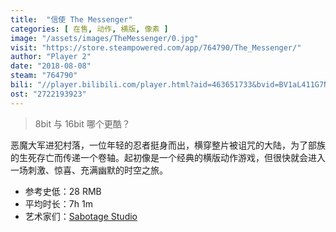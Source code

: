 ```yaml
---
title:  "信使 The Messenger"
categories: [ 在售, 动作, 横版, 像素 ]
image: "/assets/images/TheMessenger/0.jpg"
visit: "https://store.steampowered.com/app/764790/The_Messenger/"
author: "Player 2"
date: "2018-08-08"
steam: "764790"
bili: "//player.bilibili.com/player.html?aid=463651733&bvid=BV1aL411G7NF&cid=429293393&page=3"
ost: "2722193923"
---
```


> 8bit 与 16bit 哪个更酷？

恶魔大军进犯村落，一位年轻的忍者挺身而出，横穿整片被诅咒的大陆，为了部族的生死存亡而传递一个卷轴。起初像是一个经典的横版动作游戏，但很快就会进入一场刺激、惊喜、充满幽默的时空之旅。

- 参考史低：28 RMB
- 平均时长：7h 1m
- 艺术家们：[Sabotage Studio](https://sabotagestudio.com/)

